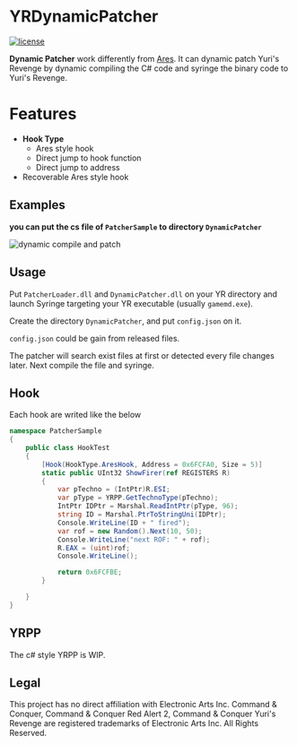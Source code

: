 # YRDynamicPatcher

[![license](https://www.gnu.org/graphics/gplv3-or-later.png)](https://www.gnu.org/licenses/gpl-3.0.en.html)

**Dynamic Patcher** work differently from [Ares](https://github.com/Ares-Developers/Ares). It can dynamic patch Yuri's Revenge by dynamic compiling the C# code and syringe the binary code to Yuri's Revenge.

**Features**
============
- **Hook Type**
  - Ares style hook
  - Direct jump to hook function
  - Direct jump to address
- Recoverable Ares style hook


Examples
--------
**you can put the cs file of `PatcherSample` to directory `DynamicPatcher`**

![dynamic compile and patch](https://i0.hdslb.com/bfs/album/5e67e364a667de6ceaf9522cecbe6bcd7a575a70.gif@518w.gif "dynamic compile and patch")

Usage
--------
Put `PatcherLoader.dll` and `DynamicPatcher.dll` on your YR directory and launch Syringe targeting your YR executable (usually `gamemd.exe`).

Create the directory `DynamicPatcher`, and put `config.json` on it.

`config.json` could be gain from released files.

The patcher will search exist files at first or detected every file changes later. Next compile the file and syringe.

Hook
--------
Each hook are writed like the below

``` csharp
namespace PatcherSample
{
    public class HookTest
    {
        [Hook(HookType.AresHook, Address = 0x6FCFA0, Size = 5)]
        static public UInt32 ShowFirer(ref REGISTERS R)
        {
            var pTechno = (IntPtr)R.ESI;
            var pType = YRPP.GetTechnoType(pTechno);
            IntPtr IDPtr = Marshal.ReadIntPtr(pType, 96);
            string ID = Marshal.PtrToStringUni(IDPtr);
            Console.WriteLine(ID + " fired");
            var rof = new Random().Next(10, 50);
            Console.WriteLine("next ROF: " + rof);
            R.EAX = (uint)rof;
            Console.WriteLine();

            return 0x6FCFBE;
        }

    }
}
```

YRPP
--------
The c# style YRPP is WIP.


Legal
-----
This project has no direct affiliation with Electronic Arts Inc. Command & Conquer, Command & Conquer Red Alert 2, Command & Conquer Yuri's Revenge are registered trademarks of Electronic Arts Inc. All Rights Reserved.
